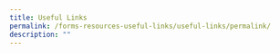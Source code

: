 ```yaml
---
title: Useful Links
permalink: /forms-resources-useful-links/useful-links/permalink/
description: ""
---
```

